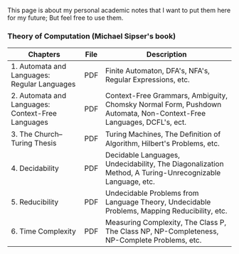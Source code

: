 This page is about my personal academic notes that I want to put them here for my future; But feel free to use them.

### Theory of Computation (Michael Sipser's book)

| Chapters   | File   |  Description   |
| --------- | ------ | ---------- |
| 1. Automata and Languages: Regular Languages    | PDF  | Finite Automaton, DFA's, NFA's, Regular Expressions, etc. |
| 2. Automata and Languages: Context-Free Languages| PDF | Context-Free Grammars, Ambiguity, Chomsky Normal Form, Pushdown Automata, Non-Context-Free Languages, DCFL's, ect.|
| 3. The Church–Turing Thesis | PDF | Turing Machines, The Deﬁnition of Algorithm, Hilbert's Problems, etc. |
| 4. Decidability | PDF | Decidable Languages, Undecidability, The Diagonalization Method, A Turing-Unrecognizable Language, etc. |
| 5. Reducibility | PDF | Undecidable Problems from Language Theory, Undecidable Problems, Mapping Reducibility, etc. |
| 6. Time Complexity | PDF | Measuring Complexity, The Class P, The Class NP, NP-Completeness, NP-Complete Problems, etc. |
